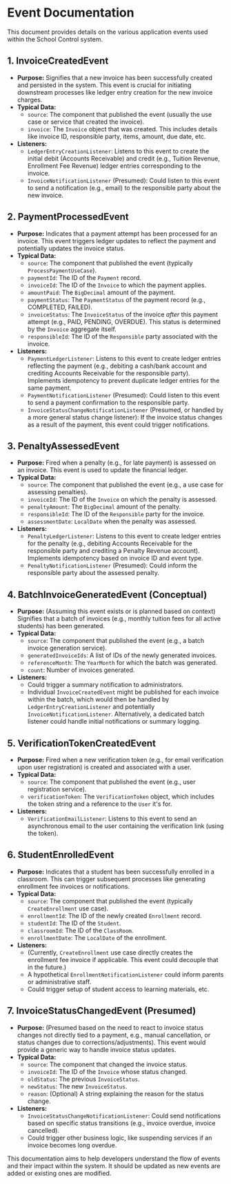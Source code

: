 # Event Documentation

This document provides details on the various application events used within the School Control system.

## 1. InvoiceCreatedEvent

*   **Purpose:** Signifies that a new invoice has been successfully created and persisted in the system. This event is crucial for initiating downstream processes like ledger entry creation for the new invoice charges.
*   **Typical Data:**
    *   `source`: The component that published the event (usually the use case or service that created the invoice).
    *   `invoice`: The `Invoice` object that was created. This includes details like invoice ID, responsible party, items, amount, due date, etc.
*   **Listeners:**
    *   `LedgerEntryCreationListener`: Listens to this event to create the initial debit (Accounts Receivable) and credit (e.g., Tuition Revenue, Enrollment Fee Revenue) ledger entries corresponding to the invoice.
    *   `InvoiceNotificationListener` (Presumed): Could listen to this event to send a notification (e.g., email) to the responsible party about the new invoice.

## 2. PaymentProcessedEvent

*   **Purpose:** Indicates that a payment attempt has been processed for an invoice. This event triggers ledger updates to reflect the payment and potentially updates the invoice status.
*   **Typical Data:**
    *   `source`: The component that published the event (typically `ProcessPaymentUseCase`).
    *   `paymentId`: The ID of the `Payment` record.
    *   `invoiceId`: The ID of the `Invoice` to which the payment applies.
    *   `amountPaid`: The `BigDecimal` amount of the payment.
    *   `paymentStatus`: The `PaymentStatus` of the payment record (e.g., COMPLETED, FAILED).
    *   `invoiceStatus`: The `InvoiceStatus` of the invoice *after* this payment attempt (e.g., PAID, PENDING, OVERDUE). This status is determined by the `Invoice` aggregate itself.
    *   `responsibleId`: The ID of the `Responsible` party associated with the invoice.
*   **Listeners:**
    *   `PaymentLedgerListener`: Listens to this event to create ledger entries reflecting the payment (e.g., debiting a cash/bank account and crediting Accounts Receivable for the responsible party). Implements idempotency to prevent duplicate ledger entries for the same payment.
    *   `PaymentNotificationListener` (Presumed): Could listen to this event to send a payment confirmation to the responsible party.
    *   `InvoiceStatusChangeNotificationListener` (Presumed, or handled by a more general status change listener): If the invoice status changes as a result of the payment, this event could trigger notifications.

## 3. PenaltyAssessedEvent

*   **Purpose:** Fired when a penalty (e.g., for late payment) is assessed on an invoice. This event is used to update the financial ledger.
*   **Typical Data:**
    *   `source`: The component that published the event (e.g., a use case for assessing penalties).
    *   `invoiceId`: The ID of the `Invoice` on which the penalty is assessed.
    *   `penaltyAmount`: The `BigDecimal` amount of the penalty.
    *   `responsibleId`: The ID of the `Responsible` party for the invoice.
    *   `assessmentDate`: `LocalDate` when the penalty was assessed.
*   **Listeners:**
    *   `PenaltyLedgerListener`: Listens to this event to create ledger entries for the penalty (e.g., debiting Accounts Receivable for the responsible party and crediting a Penalty Revenue account). Implements idempotency based on invoice ID and event type.
    *   `PenaltyNotificationListener` (Presumed): Could inform the responsible party about the assessed penalty.

## 4. BatchInvoiceGeneratedEvent (Conceptual)

*   **Purpose:** (Assuming this event exists or is planned based on context) Signifies that a batch of invoices (e.g., monthly tuition fees for all active students) has been generated.
*   **Typical Data:**
    *   `source`: The component that published the event (e.g., a batch invoice generation service).
    *   `generatedInvoiceIds`: A list of IDs of the newly generated invoices.
    *   `referenceMonth`: The `YearMonth` for which the batch was generated.
    *   `count`: Number of invoices generated.
*   **Listeners:**
    *   Could trigger a summary notification to administrators.
    *   Individual `InvoiceCreatedEvent` might be published for each invoice within the batch, which would then be handled by `LedgerEntryCreationListener` and potentially `InvoiceNotificationListener`. Alternatively, a dedicated batch listener could handle initial notifications or summary logging.

## 5. VerificationTokenCreatedEvent

*   **Purpose:** Fired when a new verification token (e.g., for email verification upon user registration) is created and associated with a user.
*   **Typical Data:**
    *   `source`: The component that published the event (e.g., user registration service).
    *   `verificationToken`: The `VerificationToken` object, which includes the token string and a reference to the `User` it's for.
*   **Listeners:**
    *   `VerificationEmailListener`: Listens to this event to send an asynchronous email to the user containing the verification link (using the token).

## 6. StudentEnrolledEvent

*   **Purpose:** Indicates that a student has been successfully enrolled in a classroom. This can trigger subsequent processes like generating enrollment fee invoices or notifications.
*   **Typical Data:**
    *   `source`: The component that published the event (typically `CreateEnrollment` use case).
    *   `enrollmentId`: The ID of the newly created `Enrollment` record.
    *   `studentId`: The ID of the `Student`.
    *   `classroomId`: The ID of the `ClassRoom`.
    *   `enrollmentDate`: The `LocalDate` of the enrollment.
*   **Listeners:**
    *   (Currently, `CreateEnrollment` use case directly creates the enrollment fee invoice if applicable. This event could decouple that in the future.)
    *   A hypothetical `EnrollmentNotificationListener` could inform parents or administrative staff.
    *   Could trigger setup of student access to learning materials, etc.

## 7. InvoiceStatusChangedEvent (Presumed)

*   **Purpose:** (Presumed based on the need to react to invoice status changes not directly tied to a payment, e.g., manual cancellation, or status changes due to corrections/adjustments). This event would provide a generic way to handle invoice status updates.
*   **Typical Data:**
    *   `source`: The component that changed the invoice status.
    *   `invoiceId`: The ID of the `Invoice` whose status changed.
    *   `oldStatus`: The previous `InvoiceStatus`.
    *   `newStatus`: The new `InvoiceStatus`.
    *   `reason`: (Optional) A string explaining the reason for the status change.
*   **Listeners:**
    *   `InvoiceStatusChangeNotificationListener`: Could send notifications based on specific status transitions (e.g., invoice overdue, invoice cancelled).
    *   Could trigger other business logic, like suspending services if an invoice becomes long overdue.

This documentation aims to help developers understand the flow of events and their impact within the system. It should be updated as new events are added or existing ones are modified.
